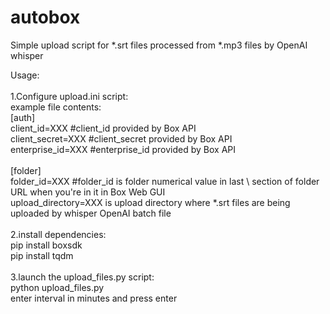 # autobox
Simple upload script for *.srt files processed from *.mp3 files by OpenAI whisper <br /> 

Usage: <br />
<br />
1.Configure upload.ini script: <br /> 
example file contents: <br /> 
[auth] <br /> 
client_id=XXX #client_id provided by Box API <br /> 
client_secret=XXX #client_secret provided by Box API <br /> 
enterprise_id=XXX #enterprise_id provided by Box API <br /> 
 <br />
[folder] <br /> 
folder_id=XXX #folder_id is folder numerical value in last \ section of folder URL when you're in it in Box Web GUI <br /> 
upload_directory=XXX is upload directory where *.srt files are being uploaded by whisper OpenAI batch file <br /> 
<br/>
2.install dependencies:<br/>
pip install boxsdk<br/>
pip install tqdm<br/>
<br />
3.launch the upload_files.py script:<br />
python upload_files.py<br />
enter interval in minutes and press enter<br />
